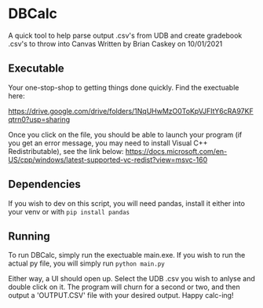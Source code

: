 # DBCalc
A quick tool to help parse output .csv's from UDB and create gradebook .csv's to throw into Canvas
Written by Brian Caskey on 10/01/2021

## Executable
Your one-stop-shop to getting things done quickly. Find the exectuable here: 

https://drive.google.com/drive/folders/1NqUHwMzO0ToKpVJFItY6cRA97KFqtrn0?usp=sharing

Once you click on the file, you should be able to launch your program (if you get an error message, you may need to install Visual C++ Redistributable), see the link below:
https://docs.microsoft.com/en-US/cpp/windows/latest-supported-vc-redist?view=msvc-160

## Dependencies
If you wish to dev on this script, you will need pandas, install it either into your venv or with 
`
pip install pandas
`

## Running
To run DBCalc, simply run the exectuable main.exe. If you wish to run the actual py file, you will simply run 
`
python main.py
`

Either way, a UI should open up. Select the UDB .csv you wish to anlyse and double click on it. The program will churn for a second or two, and then output a 'OUTPUT.CSV' file with your desired output. Happy calc-ing!

